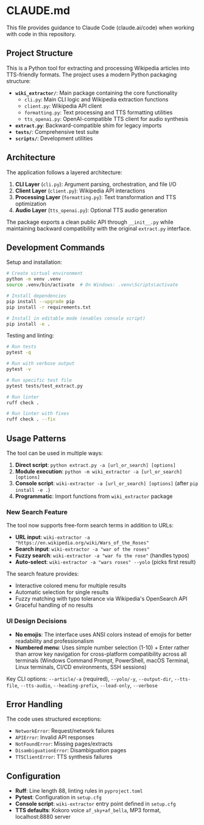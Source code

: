 # CLAUDE.md

This file provides guidance to Claude Code (claude.ai/code) when working with code in this repository.

## Project Structure

This is a Python tool for extracting and processing Wikipedia articles into TTS-friendly formats. The project uses a modern Python packaging structure:

- **`wiki_extractor/`**: Main package containing the core functionality
  - `cli.py`: Main CLI logic and Wikipedia extraction functions
  - `client.py`: Wikipedia API client
  - `formatting.py`: Text processing and TTS formatting utilities
  - `tts_openai.py`: OpenAI-compatible TTS client for audio synthesis
- **`extract.py`**: Backward-compatible shim for legacy imports
- **`tests/`**: Comprehensive test suite
- **`scripts/`**: Development utilities

## Architecture

The application follows a layered architecture:

1. **CLI Layer** (`cli.py`): Argument parsing, orchestration, and file I/O
2. **Client Layer** (`client.py`): Wikipedia API interactions
3. **Processing Layer** (`formatting.py`): Text transformation and TTS optimization
4. **Audio Layer** (`tts_openai.py`): Optional TTS audio generation

The package exports a clean public API through `__init__.py` while maintaining backward compatibility with the original `extract.py` interface.

## Development Commands

Setup and installation:
```bash
# Create virtual environment
python -m venv .venv
source .venv/bin/activate  # On Windows: .venv\Scripts\activate

# Install dependencies
pip install --upgrade pip
pip install -r requirements.txt

# Install in editable mode (enables console script)
pip install -e .
```

Testing and linting:
```bash
# Run tests
pytest -q

# Run with verbose output
pytest -v

# Run specific test file
pytest tests/test_extract.py

# Run linter
ruff check .

# Run linter with fixes
ruff check . --fix
```

## Usage Patterns

The tool can be used in multiple ways:

1. **Direct script**: `python extract.py -a [url_or_search] [options]`
2. **Module execution**: `python -m wiki_extractor -a [url_or_search] [options]`
3. **Console script**: `wiki-extractor -a [url_or_search] [options]` (after `pip install -e .`)
4. **Programmatic**: Import functions from `wiki_extractor` package

### New Search Feature

The tool now supports free-form search terms in addition to URLs:

- **URL input**: `wiki-extractor -a "https://en.wikipedia.org/wiki/Wars_of_the_Roses"`
- **Search input**: `wiki-extractor -a "war of the roses"`
- **Fuzzy search**: `wiki-extractor -a "war fo the rose"` (handles typos)
- **Auto-select**: `wiki-extractor -a "wars roses" --yolo` (picks first result)

The search feature provides:
- Interactive colored menu for multiple results
- Automatic selection for single results
- Fuzzy matching with typo tolerance via Wikipedia's OpenSearch API
- Graceful handling of no results

### UI Design Decisions

- **No emojis**: The interface uses ANSI colors instead of emojis for better readability and professionalism
- **Numbered menu**: Uses simple number selection (1-10) + Enter rather than arrow key navigation for cross-platform compatibility across all terminals (Windows Command Prompt, PowerShell, macOS Terminal, Linux terminals, CI/CD environments, SSH sessions)

Key CLI options: `--article/-a` (required), `--yolo/-y`, `--output-dir`, `--tts-file`, `--tts-audio`, `--heading-prefix`, `--lead-only`, `--verbose`

## Error Handling

The code uses structured exceptions:
- `NetworkError`: Request/network failures
- `APIError`: Invalid API responses
- `NotFoundError`: Missing pages/extracts
- `DisambiguationError`: Disambiguation pages
- `TTSClientError`: TTS synthesis failures

## Configuration

- **Ruff**: Line length 88, linting rules in `pyproject.toml`
- **Pytest**: Configuration in `setup.cfg`
- **Console script**: `wiki-extractor` entry point defined in `setup.cfg`
- **TTS defaults**: Kokoro voice `af_sky+af_bella`, MP3 format, localhost:8880 server